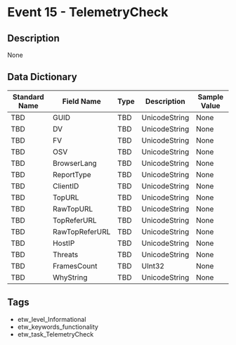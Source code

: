 # Event 15 - TelemetryCheck

## Description
None

## Data Dictionary
|Standard Name|Field Name|Type|Description|Sample Value|
|---|---|---|---|---|
|TBD|GUID|TBD|UnicodeString|None|None|
|TBD|DV|TBD|UnicodeString|None|None|
|TBD|FV|TBD|UnicodeString|None|None|
|TBD|OSV|TBD|UnicodeString|None|None|
|TBD|BrowserLang|TBD|UnicodeString|None|None|
|TBD|ReportType|TBD|UnicodeString|None|None|
|TBD|ClientID|TBD|UnicodeString|None|None|
|TBD|TopURL|TBD|UnicodeString|None|None|
|TBD|RawTopURL|TBD|UnicodeString|None|None|
|TBD|TopReferURL|TBD|UnicodeString|None|None|
|TBD|RawTopReferURL|TBD|UnicodeString|None|None|
|TBD|HostIP|TBD|UnicodeString|None|None|
|TBD|Threats|TBD|UnicodeString|None|None|
|TBD|FramesCount|TBD|UInt32|None|None|
|TBD|WhyString|TBD|UnicodeString|None|None|

## Tags
* etw_level_Informational
* etw_keywords_functionality
* etw_task_TelemetryCheck